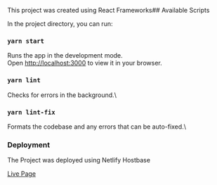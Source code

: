 This project was created using React Frameworks## Available Scripts

In the project directory, you can run:

### `yarn start`

Runs the app in the development mode.\
Open [http://localhost:3000](http://localhost:3000) to view it in your browser.

### `yarn lint`

Checks for errors in the background.\

### `yarn lint-fix`

Formats the codebase and any errors that can be auto-fixed.\

### Deployment

The Project was deployed using Netlify Hostbase

[Live Page](https://transmonitor-test.netlify.app/overview)
